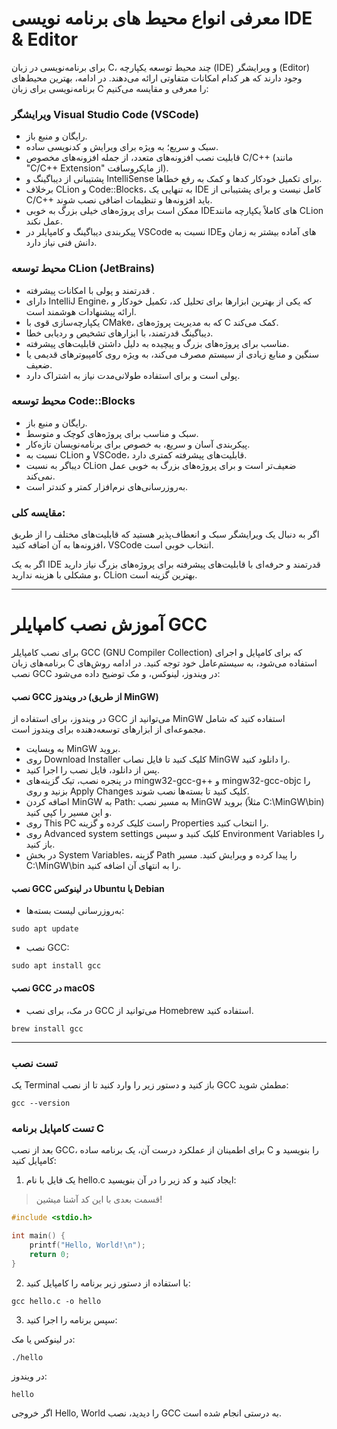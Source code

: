 # معرفی انواع محیط های برنامه نویسی IDE & Editor

برای برنامه‌نویسی در زبان C، چند محیط توسعه یکپارچه (IDE) و ویرایشگر (Editor) وجود دارند که هر کدام امکانات متفاوتی ارائه می‌دهند. در ادامه، بهترین محیط‌های برنامه‌نویسی برای زبان C را معرفی و مقایسه می‌کنیم:

### ویرایشگر Visual Studio Code (VSCode)

+ رایگان و منبع باز.
+ سبک و سریع؛ به ویژه برای ویرایش و کدنویسی ساده.
+ قابلیت نصب افزونه‌های متعدد، از جمله افزونه‌های مخصوص C/C++ (مانند "C/C++ Extension" از مایکروسافت).
+ پشتیبانی از دیباگینگ و IntelliSense برای تکمیل خودکار کدها و کمک به رفع خطاها.
+ برخلاف CLion و Code::Blocks، به تنهایی یک IDE کامل نیست و برای پشتیبانی از C/C++ باید افزونه‌ها و تنظیمات اضافی نصب شوند.
+ ممکن است برای پروژه‌های خیلی بزرگ به خوبی IDEهای کاملاً یکپارچه مانند CLion عمل نکند.
+ پیکربندی دیباگینگ و کامپایلر در VSCode نسبت به IDEهای آماده بیشتر به زمان و دانش فنی نیاز دارد.

### محیط توسعه CLion (JetBrains)

+ قدرتمند و پولی با امکانات پیشرفته .
+ دارای IntelliJ Engine، که یکی از بهترین ابزارها برای تحلیل کد، تکمیل خودکار و ارائه پیشنهادات هوشمند است.
+ یکپارچه‌سازی قوی با CMake، که به مدیریت پروژه‌های C کمک می‌کند.
+ دیباگینگ قدرتمند، با ابزارهای تشخیص و ردیابی خطا.
+ مناسب برای پروژه‌های بزرگ و پیچیده به دلیل داشتن قابلیت‌های پیشرفته.
+ سنگین و منابع زیادی از سیستم مصرف می‌کند، به ویژه روی کامپیوترهای قدیمی یا ضعیف.
+ پولی است و برای استفاده طولانی‌مدت نیاز به اشتراک دارد.

### محیط توسعه Code::Blocks

+ رایگان و منبع باز.
+ سبک و مناسب برای پروژه‌های کوچک و متوسط.
+ پیکربندی آسان و سریع، به خصوص برای برنامه‌نویسان تازه‌کار.
+ نسبت به CLion و VSCode، قابلیت‌های پیشرفته کمتری دارد.
+ دیباگر به نسبت CLion ضعیف‌تر است و برای پروژه‌های بزرگ به خوبی عمل نمی‌کند.
+ به‌روزرسانی‌های نرم‌افزار کمتر و کندتر است.

### مقایسه کلی:

اگر به دنبال یک ویرایشگر سبک و انعطاف‌پذیر هستید که قابلیت‌های مختلف را از طریق افزونه‌ها به آن اضافه کنید، VSCode انتخاب خوبی است.

اگر به یک IDE قدرتمند و حرفه‌ای با قابلیت‌های پیشرفته برای پروژه‌های بزرگ نیاز دارید و مشکلی با هزینه ندارید، CLion بهترین گزینه است.

---

# آموزش نصب کامپایلر GCC


برای نصب کامپایلر GCC (GNU Compiler Collection) که برای کامپایل و اجرای برنامه‌های زبان C استفاده می‌شود، به سیستم‌عامل خود توجه کنید. در ادامه روش‌های نصب GCC در ویندوز، لینوکس، و مک توضیح داده می‌شود:

#### نصب GCC در ویندوز (از طریق MinGW)

در ویندوز، برای استفاده از GCC می‌توانید از MinGW استفاده کنید که شامل مجموعه‌ای از ابزارهای توسعه‌دهنده برای ویندوز است.

+ به وبسایت MinGW بروید.
+ روی Download Installer کلیک کنید تا فایل نصاب MinGW را دانلود کنید.
+ پس از دانلود، فایل نصب را اجرا کنید.
+ در پنجره نصب، تیک گزینه‌های mingw32-gcc-g++ و mingw32-gcc-objc را بزنید و روی Apply Changes کلیک کنید تا بسته‌ها نصب شوند.
+ اضافه کردن MinGW به Path: به مسیر نصب MinGW بروید (مثلاً C:\MinGW\bin) و این مسیر را کپی کنید.
+ روی This PC راست کلیک کرده و گزینه Properties را انتخاب کنید.
+ روی Advanced system settings کلیک کنید و سپس Environment Variables را باز کنید.
+ در بخش System Variables، گزینه Path را پیدا کرده و ویرایش کنید. مسیر C:\MinGW\bin را به انتهای آن اضافه کنید.


#### نصب GCC در لینوکس  Ubuntu یا Debian



+ به‌روزرسانی لیست بسته‌ها:

```
sudo apt update
```

+ نصب GCC:

```
sudo apt install gcc
```

#### نصب GCC در macOS 


+ در مک، برای نصب GCC می‌توانید از Homebrew استفاده کنید.

```
brew install gcc
```
---

### تست نصب

یک Terminal باز کنید و دستور زیر را وارد کنید تا از نصب GCC مطمئن شوید:

```
gcc --version
```
### تست کامپایل برنامه C

بعد از نصب GCC، برای اطمینان از عملکرد درست آن، یک برنامه ساده C را بنویسید و کامپایل کنید:

1. یک فایل با نام hello.c ایجاد کنید و کد زیر را در آن بنویسید:

> قسمت بعدی با این کد آشنا میشین! 


```c
#include <stdio.h>

int main() {
    printf("Hello, World!\n");
    return 0;
}
```

2. با استفاده از دستور زیر برنامه را کامپایل کنید:

```
gcc hello.c -o hello
```
3. سپس برنامه را اجرا کنید:

در لینوکس یا مک:
```
./hello
```
در ویندوز:
```
hello
```

اگر خروجی Hello, World را دیدید، نصب GCC به درستی انجام شده است.
